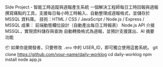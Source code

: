Side Project - 智能工時追蹤與週報產生系統
一個解決工程師每日工時回報與週報撰寫痛點的工具，支援每日每小時工時輸入、自動整理成週報格式，並儲存於 MSSQL 資料庫。
技術：HTML / CSS / JavaScript / Node.js / Express / MSSQL
成果：
前端動態欄位設計（自動產出每日工時報表）
Node.js API 介接 MSSQL，實現資料儲存與查詢
自動轉換格式為週報，並預計支援匯出、AI 摘要功能

📦 如果你是開發者，只要修改 `.env` 中的 USER_ID，即可獨立使用這套系統。
git clone https://github.com/your-name/daily-worklog
cd daily-worklog
npm install
node app.js